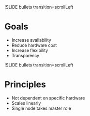 !SLIDE bullets transition=scrollLeft

# Goals #

* Increase availability
* Reduce hardware cost
* Increase flexibility
* Transparency

!SLIDE bullets transition=scrollLeft

# Principles #

* Not dependent on specific hardware
* Scales linearly
* Single node takes master role
